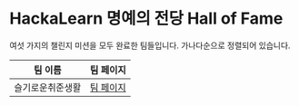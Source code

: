 # HackaLearn 명예의 전당 Hall of Fame #

여섯 가지의 챌린지 미션을 모두 완료한 팀들입니다. 가나다순으로 정렬되어 있습니다.

| 팀 이름 | 팀 페이지 |
| ------- | --------- |
| 슬기로운취준생활 | [팀 페이지](./teams/슬기로운취준생활.md) |\r\n
